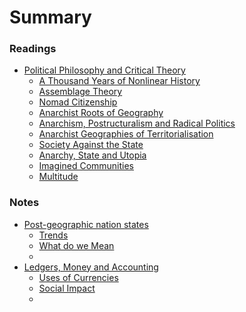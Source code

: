 # Summary

### Readings
* [Political Philosophy and Critical Theory](readings/README.md) 
   * [A Thousand Years of Nonlinear History](a-thousand-years-of-nonlinear-history.md)
   * [Assemblage Theory](assemblage-theory.md)
   * [Nomad Citizenship](nomad-citizenship.md)
   * [Anarchist Roots of Geography](anarchist-roots-of-geography.md)
   * [Anarchism, Postructuralism and Radical Politics](anarchism-postructuralism-radical-politics.md)
   * [Anarchist Geographies of Territorialisation](anarchist-geographies-of-territorialisation.md)
   * [Society Against the State](society-against-the-state.md)
   * [Anarchy, State and Utopia](anarchy-state-and-utopia.md)
   * [Imagined Communities](imagined-communities.md)
   * [Multitude](multitude.md)

### Notes
* [Post-geographic nation states](states/README.md)
  * [Trends](states/trends.md)
  * [What do we Mean](states/what-do-we-mean.md)
  * 
* [Ledgers, Money and Accounting](ledgers/README.md)
  * [Uses of Currencies](ledgers/currencies.md)
  * [Social Impact](ledgers/disruption.md)
  * 



